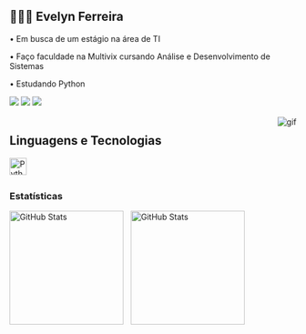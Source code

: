 ## 👩🏻‍💻 Evelyn Ferreira 

• Em busca de um estágio na área de TI

• Faço faculdade na Multivix cursando Análise e Desenvolvimento de Sistemas

• Estudando Python
 

<div> 
  <a href="https://instagram.com/evelynbferreira" target="_blank"><img src="https://img.shields.io/badge/-Instagram-%23E4405F?style=for-the-badge&logo=instagram&logoColor=white" target="_blank"></a>
  <a href = "mailto:contatoevelynbferreira@gmail.com"><img src="https://img.shields.io/badge/-Gmail-%23333?style=for-the-badge&logo=gmail&logoColor=white" target="_blank"></a>
  <a href="https://www.linkedin.com/in/evelynbferreira" target="_blank"><img src="https://img.shields.io/badge/-LinkedIn-%230077B5?style=for-the-badge&logo=linkedin&logoColor=white" target="_blank"></a> 
 
</div>
 
 <div style='display: inline_block'><br> 
  <img align='right' alt= 'gif' src='https://discord.com/channels/1182873695383982182/1182873696050888787/1336810305111724162'
   </div>

## Linguagens e Tecnologias

<img 
    align="left" 
    alt="Python" 
    title="Python"
    width="30px" 
    style="padding-right: 10px;" 
    src="https://cdn.jsdelivr.net/gh/devicons/devicon@latest/icons/python/python-original.svg" 
/>

<br/>
<br/>

###  Estatísticas

<p>
  <img 
    align="left" 
    alt="GitHub Stats" 
    height="200" 
    style="padding-right: 10px;" 
    src="https://github-readme-stats.vercel.app/api?username=evelynbferreira&show_icons=true&theme=tokyonight&include_all_commits=true&locale=pt-br" 
  />

<img 
      align="left" 
      alt="GitHub Stats" 
      height="200" 
      src="https://github-readme-stats.vercel.app/api/top-langs/?username=evelynbferreira&theme=tokyonight&layout=compact&custom_title=Tecnologias&langs_count=9" 
  />

</p>
